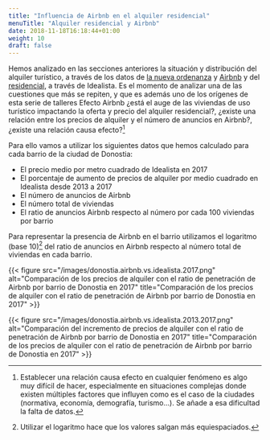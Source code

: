 ```yaml
---
title: "Influencia de Airbnb en el alquiler residencial"
menuTitle: "Alquiler residencial y Airbnb"
date: 2018-11-18T16:18:44+01:00
weight: 10
draft: false
---
```


Hemos analizado en las secciones anteriores la situación y distribución del alquiler turístico, a través de los datos de [la nueva ordenanza](/donostia/ordenanza-2018/) y [Airbnb](/donostia/airbnb-alojamientos-barrio/) y del [residencial](/donostia/alquiler-residencial/), a través de Idealista. Es el momento de analizar una de las cuestiones que más se repiten, y que es además uno de los orígenes de esta serie de talleres Efecto Airbnb ¿está el auge de las viviendas de uso turístico impactando la oferta y precio del alquiler residencial?, ¿existe una relación entre los precios de alquiler y el número de anuncios en Airbnb?, ¿existe una relación causa efecto?[^1]

[^1]:Establecer una relación causa efecto en cualquier fenómeno es algo muy difícil de hacer, especialmente en situaciones complejas donde existen múltiples factores que influyen como es el caso de la ciudades (normativa, economía, demografía, turismo...). Se añade a esa dificultad la falta de datos.

Para ello vamos a utilizar los siguientes datos que hemos calculado para cada barrio de la ciudad de Donostia:
 + El precio medio por metro cuadrado de Idealista en 2017
 + El porcentaje de aumento de precios de alquiler por medio cuadrado en Idealista desde 2013 a 2017
 + El número de anuncios de Airbnb
 + El número total de viviendas
 + El ratio de anuncios Airbnb respecto al número por cada 100 viviendas por barrio

Para representar la presencia de Airbnb en el barrio utilizamos el logaritmo (base 10)[^2] del ratio de anuncios en Airbnb respecto al número total de viviendas en cada barrio.

[^2]: Utilizar el logaritmo hace que los valores salgan más equiespaciados.

{{< figure src="/images/donostia.airbnb.vs.idealista.2017.png" alt="Comparación de los precios de alquiler con el ratio de penetración de Airbnb por barrio de Donostia en 2017" title="Comparación de los precios de alquiler con el ratio de penetración de Airbnb por barrio de Donostia en 2017" >}}

{{< figure src="/images/donostia.airbnb.vs.idealista.2013.2017.png" alt="Comparación del incremento de precios de alquiler con el ratio de penetración de Airbnb por barrio de Donostia en 2017" title="Comparación de los precios de alquiler con el ratio de penetración de Airbnb por barrio de Donostia en 2017" >}}
